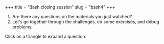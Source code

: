 +++
title = "Bash closing session"
slug = "bash4"
+++

1. Are there any questions on the materials you just watched?
1. Let's go together through the challenges, do some exercises, and debug problems.

Click on a triangle to expand a question:
